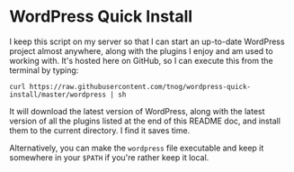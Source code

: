 WordPress Quick Install
=======================

I keep this script on my server so that I can start an up-to-date WordPress project almost anywhere, along with the plugins I enjoy and am used to working with.  It's hosted here on GitHub, so I can execute this from the terminal by typing:

`curl https://raw.githubusercontent.com/tnog/wordpress-quick-install/master/wordpress | sh`

It will download the latest version of WordPress, along with the latest version of all the plugins listed at the end of this README doc, and install them to the current directory.  I find it saves time.

Alternatively, you can make the `wordpress`  file executable and keep it somewhere in your `$PATH` if you're rather keep it local.


